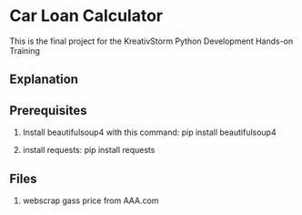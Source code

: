 # Car Loan Calculator

This is the final project for the KreativStorm Python Development Hands-on Training

## Explanation


## Prerequisites
1. Install beautifulsoup4 with this command:
    pip install beautifulsoup4

2. install requests:
    pip install requests

## Files
1. webscrap gass price from AAA.com



